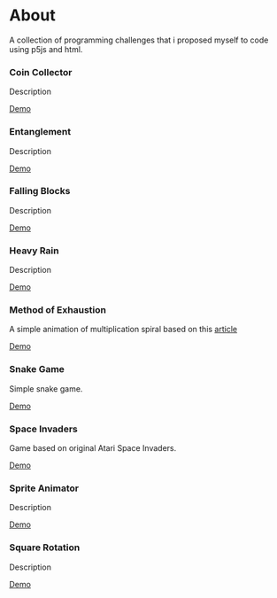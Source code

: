 # About
A collection of programming challenges that i proposed myself to code using p5js and html.

### Coin Collector
Description

[Demo](https://augustobrit.github.io/coding-challenges/coin-collector/index.html)

### Entanglement
Description

[Demo](https://augustobrit.github.io/coding-challenges/entanglement/index.html)

### Falling Blocks
Description

[Demo](https://augustobrit.github.io/coding-challenges/falling-blocks/index.html)

### Heavy Rain
Description

[Demo](https://augustobrit.github.io/coding-challenges/heavy-rain/index.html)

### Method of Exhaustion
A simple animation of multiplication spiral based on this [article](https://www.intmath.com/blog/mathematics/real-story-behind-tesla-map-multiplication-chart-10889)

[Demo](https://augustobrit.github.io/coding-challenges/method-of-exhaustion/index.html)

### Snake Game
Simple snake game.

[Demo](https://augustobrit.github.io/coding-challenges/snake-game/index.html)

### Space Invaders
Game based on original Atari Space Invaders.

[Demo](https://augustobrit.github.io/coding-challenges/space-invaders/index.html)

### Sprite Animator
Description

[Demo](https://augustobrit.github.io/coding-challenges/sprite-animator/index.html)

### Square Rotation
Description

[Demo](https://augustobrit.github.io/coding-challenges/square-rotation/index.html)
